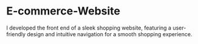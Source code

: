 # E-commerce-Website
I developed the front end of a sleek shopping website, featuring a user-friendly design and intuitive navigation for a smooth shopping experience.
